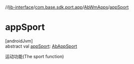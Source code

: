 //[lib-interface](../../../index.md)/[com.base.sdk.port.app](../index.md)/[AbWmApps](index.md)/[appSport](app-sport.md)

# appSport

[androidJvm]\
abstract val [appSport](app-sport.md): [AbAppSport](../-ab-app-sport/index.md)

运动功能(The sport function)
